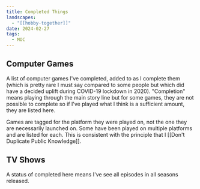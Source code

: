 ```yaml
---
title: Completed Things
landscapes:
  - "[[hobby-together]]"
date: 2024-02-27
tags:
  - MOC
---
```

## Computer Games
A list of computer games I've completed, added to as I complete them (which is pretty rare I must say compared to some people but which did have a decided uplift during COVID-19 lockdown in 2020). "Completion" means playing through the main story line but for some games, they are not possible to complete so if I've played what I think is a sufficient amount, they are listed here.

Games are tagged for the platform they were played on, not the one they are necessarily launched on. Some have been played on multiple platforms and are listed for each. This is consistent with the principle that I [[Don't Duplicate Public Knowledge]].

## TV Shows
A status of completed here means I've see all episodes in all seasons released.